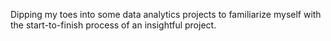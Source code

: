 Dipping my toes into some data analytics projects to familiarize myself with the start-to-finish process of an insightful project.
